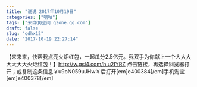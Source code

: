 ```yaml
---
title: "说说 2017年10月19日"
categories: ["嘀咕"]
tags: ["来自QQ空间 qzone.qq.com"]
draft: false
slug: "qdhx12"
date: "2017-10-19 22:27:14"
---
```


【来来来，快帮我点亮火炬红包，一起瓜分2.5亿元。我双手为你献上一个大大大大大大大火炬红包！】http://w.gsl4.com/h.u2IYRZ 点击链接，再选择浏览器打开；或复制这条信息￥u9oN059uJHw￥后打开[em]e400384[/em]手机淘宝[em]e400378[/em]
